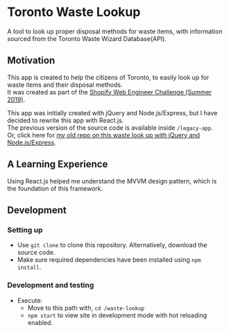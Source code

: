 # Toronto Waste Lookup
A tool to look up proper disposal methods for waste items, with information sourced from the Toronto Waste Wizard Database(API).

## Motivation 
This app is created to help the citizens of Toronto, to easily look up for waste items and their disposal methods. <br>
It was created as part of the [Shopify Web Engineer Challenge (Summer 2019)](https://cdn.shopify.com/static/web-eng-challenge-summer-2019/index.md).

This app was initially created with jQuery and Node.js/Express, but I have decided to rewrite this app with React.js.<br>
The previous version of the source code is available inside `/legacy-app`.<br>
Or, click here for [my old repo on this waste look up with jQuery and Node.js/Express](https://github.com/yuriechan/shopify-summer-intern).

## A Learning Experience 
Using React.js helped me understand the MVVM design pattern, which is the foundation of this framework. 

## Development 
### Setting up
- Use `git clone` to clone this repository. Alternatively, download the source code.<br>
- Make sure required dependencies have been installed using `npm install`.<br>

### Development and testing
* Execute:
  * Move to this path with, `cd /waste-lookup`
  * `npm start` to view site in development mode with hot reloading enabled.<br>

